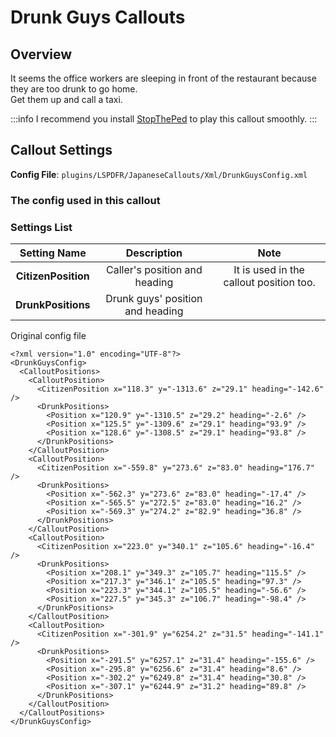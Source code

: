 # Drunk Guys Callouts

## Overview

It seems the office workers are sleeping in front of the restaurant because they are too drunk to go home.<br/>
Get them up and call a taxi.

:::info
I recommend you install [StopThePed](https://www.bejoijo.com/post/stop-the-ped) to play this callout smoothly.
:::

## Callout Settings

**Config File**: `plugins/LSPDFR/JapaneseCallouts/Xml/DrunkGuysConfig.xml`

### The config used in this callout

<!-- <Cards>
    <Card title="Position" href="/config/position" />
</Cards> -->

### Settings List

|     Setting Name    |            Description           |                           Note                          |
| :-----------------: | :------------------------------: | :-----------------------------------------------------: |
| **CitizenPosition** |   Caller's position and heading  | It is used in the callout position too. |
|  **DrunkPositions** | Drunk guys' position and heading |                                                         |

Original config file

```xml:line-numbers
<?xml version="1.0" encoding="UTF-8"?>
<DrunkGuysConfig>
  <CalloutPositions>
    <CalloutPosition>
      <CitizenPosition x="118.3" y="-1313.6" z="29.1" heading="-142.6" />
      <DrunkPositions>
        <Position x="120.9" y="-1310.5" z="29.2" heading="-2.6" />
        <Position x="125.5" y="-1309.6" z="29.1" heading="93.9" />
        <Position x="128.6" y="-1308.5" z="29.1" heading="93.8" />
      </DrunkPositions>
    </CalloutPosition>
    <CalloutPosition>
      <CitizenPosition x="-559.8" y="273.6" z="83.0" heading="176.7" />
      <DrunkPositions>
        <Position x="-562.3" y="273.6" z="83.0" heading="-17.4" />
        <Position x="-565.5" y="272.5" z="83.0" heading="16.2" />
        <Position x="-569.3" y="274.2" z="82.9" heading="36.8" />
      </DrunkPositions>
    </CalloutPosition>
    <CalloutPosition>
      <CitizenPosition x="223.0" y="340.1" z="105.6" heading="-16.4" />
      <DrunkPositions>
        <Position x="208.1" y="349.3" z="105.7" heading="115.5" />
        <Position x="217.3" y="346.1" z="105.5" heading="97.3" />
        <Position x="223.3" y="344.1" z="105.5" heading="-56.6" />
        <Position x="227.5" y="345.3" z="106.7" heading="-98.4" />
      </DrunkPositions>
    </CalloutPosition>
    <CalloutPosition>
      <CitizenPosition x="-301.9" y="6254.2" z="31.5" heading="-141.1" />
      <DrunkPositions>
        <Position x="-291.5" y="6257.1" z="31.4" heading="-155.6" />
        <Position x="-295.8" y="6256.6" z="31.4" heading="8.6" />
        <Position x="-302.2" y="6249.8" z="31.4" heading="30.8" />
        <Position x="-307.1" y="6244.9" z="31.2" heading="89.8" />
      </DrunkPositions>
    </CalloutPosition>
  </CalloutPositions>
</DrunkGuysConfig>
```
